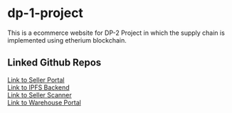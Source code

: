# dp-1-project
This is a ecommerce website for DP-2 Project in which the supply chain is implemented using etherium blockchain.
## Linked Github Repos
[Link to Seller Portal](https://github.com/hafizsheetab/seller_portal)<br>
[Link to IPFS Backend](https://github.com/hafizsheetab/ipfsBackend)<br>
[Link to Seller Scanner](https://github.com/hafizsheetab/seller_scanner)<br>
[Link to Warehouse Portal](https://github.com/hafizsheetab/warehouse_portal)<br>

